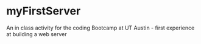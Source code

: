 # myFirstServer
An in class activity for the coding Bootcamp at UT Austin - first experience at building a web server
